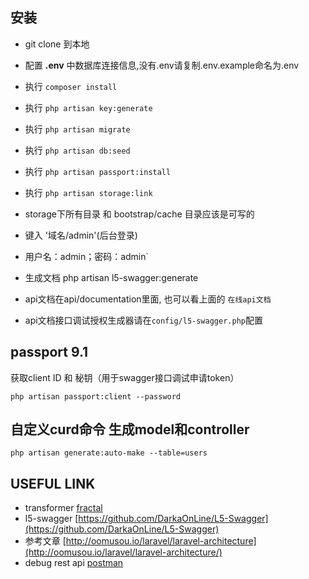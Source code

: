 
## 安装

- git clone 到本地
- 配置 **.env** 中数据库连接信息,没有.env请复制.env.example命名为.env
- 执行 `composer install`
- 执行 `php artisan key:generate`
- 执行 `php artisan migrate`
- 执行 `php artisan db:seed`
- 执行 `php artisan passport:install`
- 执行 `php artisan storage:link`
- storage下所有目录 和 bootstrap/cache 目录应该是可写的
- 键入 '域名/admin'(后台登录)
- 用户名：admin；密码：admin`

- 生成文档 php artisan l5-swagger:generate 
- api文档在api/documentation里面, 也可以看上面的 `在线api文档`
- api文档接口调试授权生成器请在`config/l5-swagger.php`配置

## passport 9.1
获取client ID 和 秘钥（用于swagger接口调试申请token）

    php artisan passport:client --password 

## 自定义curd命令 生成model和controller

    php artisan generate:auto-make --table=users

## USEFUL LINK
- transformer [fractal](http://fractal.thephpleague.com/)
- l5-swagger [https://github.com/DarkaOnLine/L5-Swagger](https://github.com/DarkaOnLine/L5-Swagger)
- 参考文章 [http://oomusou.io/laravel/laravel-architecture](http://oomusou.io/laravel/laravel-architecture/)
- debug rest api [postman](https://chrome.google.com/webstore/detail/postman/fhbjgbiflinjbdggehcddcbncdddomop?hl=en)
